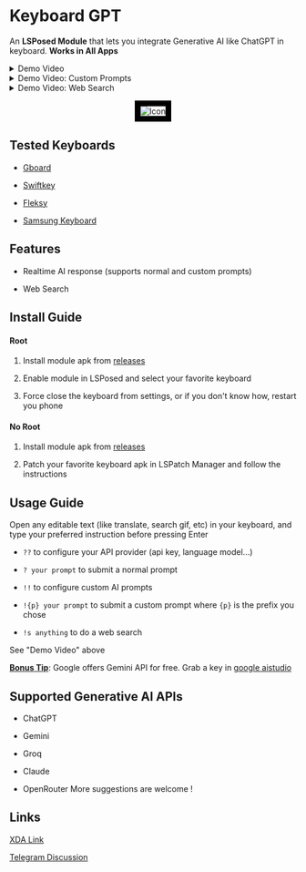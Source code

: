 # Keyboard GPT

An **LSPosed Module** that lets you integrate Generative AI like ChatGPT in keyboard. **Works in All Apps**

<details>
  <summary>Demo Video</summary>

https://github.com/user-attachments/assets/d00d362d-078f-4d8f-8b17-1544fb62cb37

</details>

<details>
  <summary>Demo Video: Custom Prompts</summary>


https://github.com/user-attachments/assets/6143837f-9896-4f60-b97a-730fd2aa0fde


</details>


<details>
  <summary>Demo Video: Web Search</summary>



https://github.com/user-attachments/assets/0ee8e75c-753a-448a-bd8a-a0afe2e0ca12



</details>

<p align="center">
  <img src="demo/icon_border.png" alt="Icon" style="border: 10px solid black;"/>
</p>

## Tested Keyboards

- [Gboard](https://play.google.com/store/apps/details?id=com.google.android.inputmethod.latin)

- [Swiftkey](https://play.google.com/store/apps/details?id=com.touchtype.swiftkey)

- [Fleksy](https://play.google.com/store/apps/details?id=com.syntellia.fleksy.keyboard)

- [Samsung Keyboard](https://galaxystore.samsung.com/prepost/000005967885?appId=com.samsung.android.honeyboard)

## Features

- Realtime AI response (supports normal and custom prompts)

- Web Search

## Install Guide

#### Root

1. Install module apk from [releases](https://github.com/Mino260806/KeyboardGPT/releases/)

2. Enable module in LSPosed and select your favorite keyboard

3. Force close the keyboard from settings, or if you don't know how, restart you phone

#### No Root

1. Install module apk from [releases](https://github.com/Mino260806/KeyboardGPT/releases/)

2. Patch your favorite keyboard apk in LSPatch Manager and follow the instructions

## Usage Guide

Open any editable text (like translate, search gif, etc) in your keyboard, and type your preferred instruction before pressing Enter

- `??` to configure your API provider (api key, language model...)

- `? your prompt` to submit a normal prompt

- `!!` to configure custom AI prompts

- `!{p} your prompt` to submit a custom prompt where `{p}` is the prefix you chose

- `!s anything` to do a web search

See "Demo Video" above

**<u>Bonus Tip</u>**: Google offers Gemini API for free. Grab a key in [google aistudio](https://aistudio.google.com/app/apikey)

## Supported Generative AI APIs

- ChatGPT

- Gemini

- Groq

- Claude

- OpenRouter
More suggestions are welcome !

## Links
[XDA Link](https://xdaforums.com/t/mod-xposed-integrate-generative-ai-like-chatgpt-in-keyboard.4683421/)

[Telegram Discussion](https://t.me/keyboard_gpt)
